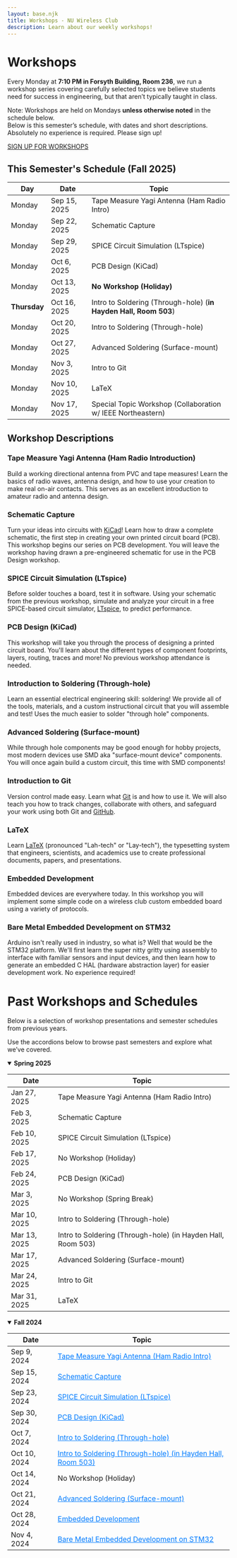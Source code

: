 ```yaml
---
layout: base.njk
title: Workshops - NU Wireless Club
description: Learn about our weekly workshops!
---
```


<style>
  .past-workshops table a {
    color: #007bff; /* blue */
    text-decoration: underline;
  }
  .past-workshops table a:hover {
    color: #0056b3; /* darker blue on hover */
  }
</style>

# Workshops

Every Monday at **7:10 PM in Forsyth Building, Room 236**, we run a workshop series covering carefully selected topics we believe students need for success in engineering, but that aren’t typically taught in class.

<div class = "note">
Note: Workshops are held on Mondays <strong>unless otherwise noted</strong> in the schedule below.
</div>
Below is this semester’s schedule, with dates and short descriptions. Absolutely no experience is required. Please sign up!

<a href="https://forms.gle/xKhn3seDVMgd9UUY9" class="retro-button">SIGN UP FOR WORKSHOPS</a>

## This Semester's Schedule (Fall 2025)

| Day | Date         | Topic |
|-----|--------------|-------|
| Monday | Sep 15, 2025 | Tape Measure Yagi Antenna (Ham Radio Intro) |
| Monday | Sep 22, 2025 | Schematic Capture |
| Monday | Sep 29, 2025 | SPICE Circuit Simulation (LTspice) |
| Monday | Oct 6, 2025  | PCB Design (KiCad) |
| Monday | Oct 13, 2025 | **No Workshop (Holiday)** |
| **Thursday** | Oct 16, 2025 | Intro to Soldering (Through-hole) (**in Hayden Hall, Room 503**) |
| Monday | Oct 20, 2025 | Intro to Soldering (Through-hole) |
| Monday | Oct 27, 2025 | Advanced Soldering (Surface-mount) |
| Monday | Nov 3, 2025  | Intro to Git |
| Monday | Nov 10, 2025 | LaTeX |
| Monday | Nov 17, 2025 | Special Topic Workshop (Collaboration w/ IEEE Northeastern) |

## Workshop Descriptions

### Tape Measure Yagi Antenna (Ham Radio Introduction)
Build a working directional antenna from PVC and tape measures! Learn the basics of radio waves, antenna design, and how to use your creation to make real on-air contacts. This serves as an excellent introduction to amateur radio and antenna design.

### Schematic Capture
Turn your ideas into circuits with [KiCad](https://www.kicad.org/)! Learn how to draw a complete schematic, the first step in creating your own printed circuit board (PCB). This workshop begins our series on PCB development. You will leave the workshop having drawn a pre-engineered schematic for use in the PCB Design workshop.

### SPICE Circuit Simulation (LTspice)
Before solder touches a board, test it in software. Using your schematic from the previous workshop, simulate and analyze your circuit in a free SPICE-based circuit simulator, [LTspice](https://www.analog.com/en/resources/design-tools-and-calculators/ltspice-simulator.html), to predict performance.

### PCB Design (KiCad)
This workshop will take you through the process of designing a printed circuit board. You'll learn about the different types of component footprints, layers, routing, traces and more! No previous workshop attendance is needed.

### Introduction to Soldering (Through-hole)
Learn an essential electrical engineering skill: soldering! We provide all of the tools, materials, and a custom instructional circuit that you will assemble and test! Uses the much easier to solder "through hole" components.

### Advanced Soldering (Surface-mount)
While through hole components may be good enough for hobby projects, most modern devices use SMD aka "surface-mount device" components. You will once again build a custom circuit, this time with SMD components!

### Introduction to Git
Version control made easy.  Learn what [Git](https://git-scm.com/) is and how to use it. We will also teach you how to track changes, collaborate with others, and safeguard your work using both Git and [GitHub](https://github.com/).

### LaTeX
Learn [LaTeX](https://www.latex-project.org/) (pronounced "Lah-tech" or "Lay-tech"), the typesetting system that engineers, scientists, and academics use to create professional documents, papers, and presentations.

### Embedded Development
Embedded devices are everywhere today. In this workshop you will implement some simple code on a wireless club custom embedded board using a variety of protocols.

### Bare Metal Embedded Development on STM32
Arduino isn't really used in industry, so what is? Well that would be the STM32 platform. We'll first learn the super nitty gritty using assembly to interface with familiar sensors and input devices, and then learn how to generate an embedded C HAL (hardware abstraction layer) for easier development work. No experience required!

# Past Workshops and Schedules

Below is a selection of workshop presentations and semester schedules from previous years.

Use the accordions below to browse past semesters and explore what we’ve covered.

<div class="past-workshops">

  <!-- ==========================================================
    TEMP: 'open' attribute is used so past semester accordions 
    are expanded by default during current testing/launch.
    Remove 'open' once we have several semesters listed to 
    reduce page length.
  ========================================================== -->
  <details open>
    <summary><strong>Spring 2025</strong></summary>

| Date         | Topic   |
|--------------|---------|
| Jan 27, 2025 | Tape Measure Yagi Antenna (Ham Radio Intro) |
| Feb 3, 2025  | Schematic Capture |
| Feb 10, 2025 | SPICE Circuit Simulation (LTspice) |
| Feb 17, 2025 | No Workshop (Holiday) |
| Feb 24, 2025 | PCB Design (KiCad) |
| Mar 3, 2025  | No Workshop (Spring Break) |
| Mar 10, 2025 | Intro to Soldering (Through-hole) |
| Mar 13, 2025 | Intro to Soldering (Through-hole) (in Hayden Hall, Room 503) |
| Mar 17, 2025 | Advanced Soldering (Surface-mount) |
| Mar 24, 2025 | Intro to Git |
| Mar 31, 2025 | LaTeX |

  </details>

  <details open>
    <summary><strong>Fall 2024</strong></summary>

| Date         | Topic |
|--------------|-------|
| Sep 9, 2024  | [Tape Measure Yagi Antenna (Ham Radio Intro)](https://drive.google.com/file/d/1OiOjaqWzBmlXvpBjRO_Wpu8q1ZRd5xQV/view?usp=sharing) |
| Sep 15, 2024 | [Schematic Capture](https://docs.google.com/presentation/d/1ZAvkXFmmV1kDVmRuk3D_fPD1XggQa2We/edit?usp=sharing&ouid=114999241639433837857&rtpof=true&sd=true) |
| Sep 23, 2024 | [SPICE Circuit Simulation (LTspice)](https://docs.google.com/presentation/d/1R3e9oKSRVqYYAYqrhlrBNfuH7nmmFx4z/edit?usp=sharing&ouid=114999241639433837857&rtpof=true&sd=true) |
| Sep 30, 2024 | [PCB Design (KiCad)](https://docs.google.com/presentation/d/1Ni4_A1GJ2pgaOANFhqI4WDvgarpLyl3H/edit?usp=sharing&ouid=114999241639433837857&rtpof=true&sd=true) |
| Oct 7, 2024  | [Intro to Soldering (Through-hole)](https://docs.google.com/presentation/d/1uWT9KIZooWUxPyacywaTXebq1_JiEflY/edit?usp=sharing&ouid=114999241639433837857&rtpof=true&sd=true) |
| Oct 10, 2024 | [Intro to Soldering (Through-hole) (in Hayden Hall, Room 503)](https://docs.google.com/presentation/d/1uWT9KIZooWUxPyacywaTXebq1_JiEflY/edit?usp=sharing&ouid=114999241639433837857&rtpof=true&sd=true) |
| Oct 14, 2024 | No Workshop (Holiday) |
| Oct 21, 2024 | [Advanced Soldering (Surface-mount)](https://drive.google.com/file/d/1jNdcLlpgcA8vcia7QtflJeoXTiPQ8_rd/view?usp=sharing) |
| Oct 28, 2024 | [Embedded Development](https://docs.google.com/presentation/d/1egz9K3OwL_LHgArkGb4fc-xCjCyAnXlX/edit?usp=sharing&ouid=114999241639433837857&rtpof=true&sd=true) |
| Nov 4, 2024  | [Bare Metal Embedded Development on STM32](https://drive.google.com/file/d/1mOlmrSStb__n4jLGhMTb2Iis3-SgI8Zd/view?usp=sharing) |

  </details>
</div>